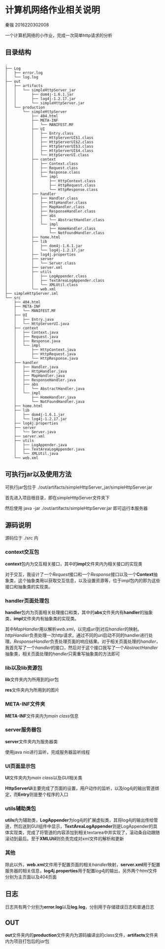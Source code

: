 # 计算机网络作业相关说明
秦锴 2016220302008

一个计算机网络的小作业，完成一次简单http请求的分析

## 目录结构

    .
    ├── Log
    │   ├── error.log
    │   └── log.log
    ├── out
    │   ├── artifacts
    │   │   └── simpleHttpServer_jar
    │   │       ├── dom4j-1.6.1.jar
    │   │       ├── log4j-1.2.17.jar
    │   │       └── simpleHttpServer.jar
    │   └── production
    │       └── simpleHttpServer
    │           ├── 404.html
    │           ├── META-INF
    │           │   └── MANIFEST.MF
    │           ├── UI
    │           │   ├── Entry.class
    │           │   ├── HttpServerUI$1.class
    │           │   ├── HttpServerUI$2.class
    │           │   ├── HttpServerUI$3.class
    │           │   ├── HttpServerUI$4.class    
    │           │   └── HttpServerUI.class
    │           ├── context
    │           │   ├── Context.class
    │           │   ├── Request.class
    │           │   ├── Response.class
    │           │   └── impl
    │           │       ├── HttpContext.class
    │           │       ├── HttpRequest.class
    │           │       └── HttpResponse.class
    │           ├── handler
    │           │   ├── Handler.class
    │           │   ├── HttpHandler.class
    │           │   ├── MapHandler.class
    │           │   ├── ResponseHandler.class
    │           │   ├── abs
    │           │   │   └── AbstractHandler.class
    │           │   └── impl
    │           │       ├── HomeHandler.class
    │           │       └── NotFoundHandler.class
    │           ├── home.html
    │           ├── lib
    │           │   ├── dom4j-1.6.1.jar
    │           │   └── log4j-1.2.17.jar
    │           ├── log4j.properties
    │           ├── server
    │           │   └── Server.class
    │           ├── server.xml
    │           ├── utils
    │           │   ├── LogAppender.class
    │           │   ├── TextAreaLogAppender.class
    │           │   └── XMLUtil.class
    │           └── web.xml
    ├── simpleHttpServer.iml
    └── src
        ├── 404.html
        ├── META-INF
        │   └── MANIFEST.MF
        ├── UI
        │   ├── Entry.java
        │   └── HttpServerUI.java
        ├── context
        │   ├── Context.java
        │   ├── Request.java
        │   ├── Response.java
        │   └── impl
        │       ├── HttpContext.java
        │       ├── HttpRequest.java
        │       └── HttpResponse.java
        ├── handler
        │   ├── Handler.java
        │   ├── HttpHandler.java
        │   ├── MapHandler.java
        │   ├── ResponseHandler.java
        │   ├── abs
        │   │   └── AbstractHandler.java
        │   └── impl
        │       ├── HomeHandler.java
        │       └── NotFoundHandler.java
        ├── home.html
        ├── lib
        │   ├── dom4j-1.6.1.jar
        │   └── log4j-1.2.17.jar
        ├── log4j.properties
        ├── server
        │   └── Server.java
        ├── server.xml
        ├── utils
        │   ├── LogAppender.java
        │   ├── TextAreaLogAppender.java
        │   └── XMLUtil.java
        └── web.xml

## 可执行jar以及使用方法

可执行jar包位于 ./out/artifacts/simpleHttpServer_jar/simpleHttpServer.jar

首先进入项目根目录，即在simpleHttpServer文件夹下

然后使用 java -jar ./out/artifacts/simpleHttpServer.jar 即可运行本服务器

## 源码说明

源码位于 ./src 内

### context交互包

**context**包内为交互相关接口，其中的**impl**文件夹内为相关接口的实现类

对于交互，我设计了一个*Request*接口和一个*Response*接口以及一个**Context**抽象类，这个抽象类用以获取交互信息，以及设置资源等，位于impl包内的即为这些接口和抽象类的实现类。

### handler页面处理包

**handler**包内为页面相关处理接口和类，其中的**abs**文件夹内有**handler**的抽象类，**impl**文件夹内有抽象类的实现类。

其中*MapHandler*用以解析*web.xml*，以完成*uri*到对应*handler*的映射。*httpHandler*负责处理一次*http*请求，通过不同的uri启动不同的handler进行处理。*ResponseHandler*负责处理页面的响应结果。对于相关页面处理的*handler*，我首先写了一个*handler*的接口，然后对于这个接口我写了一个*AbstractHandler*抽象类，相关页面处理的*handler*只需重写抽象类的方法即可

### lib以及lib资源包

**lib**文件夹内为所用到的*jar*包

**res**文件夹内为所用到的图片

### META-INF文件夹

**META-INF**文件夹内为*main class*信息

### server服务器包

**server**文件夹内为服务器类

使用java nio进行监听，完成服务器监听线程

### UI页面显示包

**UI**文件夹内为*main class*以及*GUI*相关类

**HttpServerUi**主要完成了页面的设置，用户动作的监听，以及log4j的输出管道绑定，而**Entry**则是整个程序的入口

### utils辅助类包

**utils**内为辅助类，**LogAppender**为log4j的扩展虚拟类，其将log4j的输出传给管道，然后送到GUI组件中显示，**TextAreaLogAppender**则是LogAppender的具体实现类，完成了将管道的内容添加到相关textarea中并实现了，滚动条自动跟随滚动到最后。至于**XMLUtil**则负责完成对xml文件的解析和更新

### 其他

除此以外，**web.xml**文件用于配置页面的相关*handler*映射，**server.xml**用于配置服务器的相关信息，**log4j.properties**用于配置*log4j*的输出，另外两个*html*文件分别为主页面以及404页面

## 日志

日志共有两个分别为**error.log**以及**log.log**，分别用于存储错误日志和普通日志

## OUT

**out**文件夹内的**production**文件夹内为源码编译出的class文件，**artifacts**文件夹内为项目打包后的*jar*包